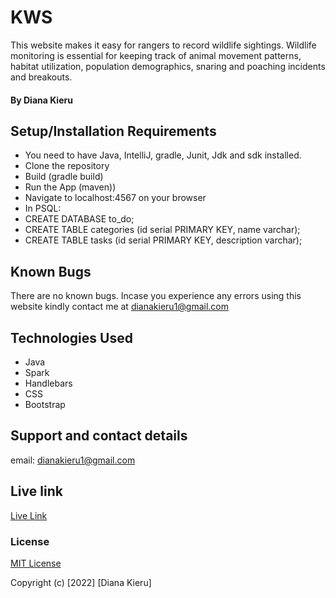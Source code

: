 # KWS
This website makes it easy for rangers to record wildlife sightings. Wildlife monitoring is essential for keeping track of animal movement patterns, habitat utilization, population demographics, snaring and poaching incidents and breakouts.
#### By  Diana Kieru

## Setup/Installation Requirements
* You need to have Java, IntelliJ, gradle, Junit, Jdk and sdk installed.
* Clone the repository
* Build (gradle build)
* Run the App (maven))
* Navigate to localhost:4567 on your browser
* In PSQL:
* CREATE DATABASE to_do;
* CREATE TABLE categories (id serial PRIMARY KEY, name varchar);
* CREATE TABLE tasks (id serial PRIMARY KEY, description varchar);
## Known Bugs
There are no known bugs. Incase you experience any errors using this website kindly contact me at dianakieru1@gmail.com
## Technologies Used
* Java
* Spark
* Handlebars
* CSS
* Bootstrap
## Support and contact details
email: dianakieru1@gmail.com

## Live link
[Live Link]( https://deekws.herokuapp.com/ )
### License
[MIT License](./LICENSE)

Copyright (c) [2022] [Diana Kieru]
